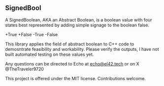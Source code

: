 ## SignedBool ##
A SignedBoolean, AKA an Abstract Boolean, is a boolean value with four states best represented by adding simple signage to the boolean false.

+True
+False
-True
-False

This library applies the field of abstract boolean to C++ code to demosntrate feasibility and workability. Please verify the outputs, I have not built automated testing on these values yet.

Any questions can be directed to Echo at echo@el42.tech or on X @TheTraveler9720

This project is offered under the MIT license. Contributions welcome.
